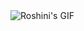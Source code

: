 <img align="left" alt="Roshini's GIF" style="padding-right:10px;" src="https://i.pinimg.com/originals/68/ae/bf/68aebf4c71bd1d6090f87237272b01e5.gif" />
